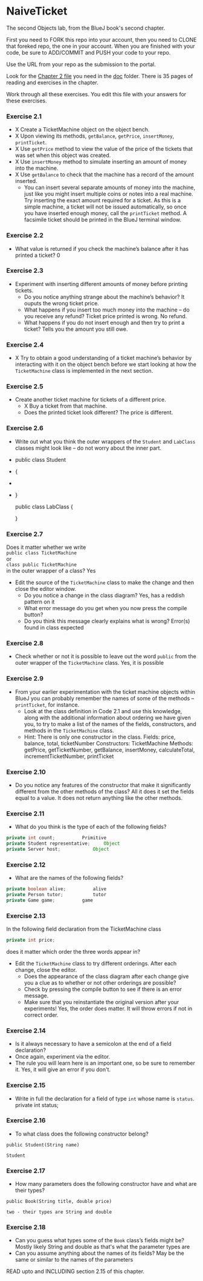 # NaiveTicket

The second Objects lab, from the BlueJ book's second chapter.

First you need to FORK this repo into your account, then you need to CLONE that foreked repo, the one in your account. 
When you are finished with your code, be sure to ADD/COMMIT and PUSH your code to your repo.

Use the URL from your repo as the submission to the portal. 

Look for the [Chapter 2 file](./doc/BlueJ-objects-first-ch2.pdf) you need in the [doc](./doc) folder.
There is 35 pages of reading and exercises in the chapter.

Work through all these exercises. You edit this file with your answers for these exercises.

### Exercise 2.1
* X Create a TicketMachine object on the object bench.
* X Upon viewing its methods, `getBalance`, `getPrice`, `insertMoney`, `printTicket`.
* X Use `getPrice` method to view the value of the price of the tickets that was set when this object was created.
* X Use `insertMoney` method to simulate inserting an amount of money into the machine.
* X Use `getBalance` to check that the machine has a record of the amount inserted.
	* You can insert several separate amounts of money into the machine, just like you might insert multiple coins or notes into a real machine. Try inserting the exact amount required for a ticket. As this is a simple machine, a ticket will not be issued automatically, so once you have inserted enough money, call the `printTicket` method. A facsimile ticket should be printed in the BlueJ terminal window.

### Exercise 2.2
* What value is returned if you check the machine’s balance after it has printed a ticket?
	0
	
### Exercise 2.3
* Experiment with inserting different amounts of money before printing tickets.
	* Do you notice anything strange about the machine’s behavior?
	 	It ouputs the wrong ticket price. 
	* What happens if you insert too much money into the machine – do you receive any refund?
		Ticket price printed is wrong. No refund. 
	* What happens if you do not insert enough and then try to print a ticket?
		Tells you the amount you still owe. 

### Exercise 2.4
* X Try to obtain a good understanding of a ticket machine’s behavior by interacting with it on the object bench before we start looking at how the `TicketMachine` class is implemented in the next section.

### Exercise 2.5
* Create another ticket machine for tickets of a different price.
	* X Buy a ticket from that machine.
	* Does the printed ticket look different?
		The price is different.

### Exercise 2.6
* Write out what you think the outer wrappers of the `Student` and `LabClass` classes might look like – do not worry about the inner part.
* 	public class Student 
* 	{
* 	
* 	}

	public class LabClass
	{
	
	}

### Exercise 2.7
Does it matter whether we write<br>
`public class TicketMachine`<br>
or<br>
`class public TicketMachine`<br>
in the outer wrapper of a class?
	Yes

* Edit the source of the `TicketMachine` class to make the change and then close the editor window.
	* Do you notice a change in the class diagram?
		Yes, has a reddish pattern on it
	* What error message do you get when you now press the compile button?
	* Do you think this message clearly explains what is wrong?
	 	Error(s) found in class 
	 	<identifier> expected

### Exercise 2.8
* Check whether or not it is possible to leave out the word `public` from the outer wrapper of the `TicketMachine` class.
 	Yes, it is possible

### Exercise 2.9
* From your earlier experimentation with the ticket machine objects within BlueJ you can probably remember the names of some of the methods – `printTicket`, for instance.
	* Look at the class definition in Code 2.1 and use this knowledge, along with the additional information about ordering we have given you, to try to make a list of the names of the fields, constructors, and methods in the `TicketMachine` class.
	* Hint: There is only one constructor in the class.
		Fields: price, balance, total, ticketNumber
		Constructors: TicketMachine
		Methods: getPrice, getTicketNumber, getBalance, insertMoney, calculateTotal, incrementTicketNumber, printTicket
### Exercise 2.10
* Do you notice any features of the constructor that make it significantly different from the other methods of the class?
	All it does it set the fields equal to a value. It does not return anything like the other methods. 

### Exercise 2.11
* What do you think is the type of each of the following fields?

```java
private int count;			Primitive
private Student representative;		Object
private Server host;			Object
```

### Exercise 2.12
* What are the names of the following fields?

```java
private boolean alive;			alive	
private Person tutor;			tutor
private Game game;			game
```
### Exercise 2.13

In the following field declaration from the TicketMachine class<br>

```java
private int price;
```
does it matter which order the three words appear in?
* Edit the `TicketMachine` class to try different orderings. After each change, close the editor.
	* Does the appearance of the class diagram after each change give you a clue as to whether or not other orderings are
possible?
	* Check by pressing the compile button to see if there is an error message.
	* Make sure that you reinstantiate the original version after your experiments!
		Yes, the order does matter. It will throw errors if not in correct order. 

### Exercise 2.14
* Is it always necessary to have a semicolon at the end of a field declaration?
* Once again, experiment via the editor.
* The rule you will learn here is an important one, so be sure to remember it.
	Yes, it will give an error if you don't.


### Exercise 2.15
* Write in full the declaration for a field of type `int` whose name is `status`.
	private int status;

### Exercise 2.16
* To what class does the following constructor belong?
```
public Student(String name)
```
	Student

### Exercise 2.17
* How many parameters does the following constructor have and what are their types?
```
public Book(String title, double price)
```
	two - their types are String and double

### Exercise 2.18
* Can you guess what types some of the `Book` class’s fields might be?
 	Mostly likely String and double as that's what the parameter types are
* Can you assume anything about the names of its fields?
	May be the same or similar to the names of the parameters

READ upto and INCLUDING section 2.15 of this chapter.
